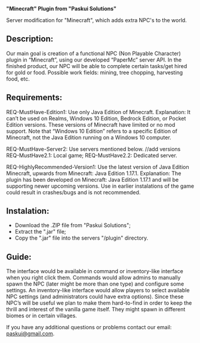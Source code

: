 **"Minecraft" Plugin from "Paskui Solutions"**

Server modification for "Minecraft", which adds extra NPC's to the world.

Description:
- 
Our main goal is creation of a functional NPC (Non Playable Character) plugin in “Minecraft”, using our developed “PaperMc” server API. In the finished product, our NPC will be able to complete certain tasks/get hired for gold or food. Possible work fields: mining, tree chopping, harvesting food, etc.

Requirements:
-
REQ-MustHave-Edition1: Use only Java Edition of Minecraft.
   Explanation: It can’t be used on Realms, Windows 10 Edition, Bedrock Edition, or Pocket Edition versions. These versions of Minecraft have limited or no mod support. Note that “Windows 10 Edition” refers to a specific Edition of Minecraft, not the Java Edition running on a Windows 10 computer.

REQ-MustHave-Server2: Use servers mentioned below. //add versions
 REQ-MustHave2.1: Local game;
 REQ-MustHave2.2: Dedicated server.

REQ-HighlyRecommended-Version1: Use the latest version of Java Edition Minecraft, upwards from Minecraft: Java Edition 1.17.1.
  Explanation: The plugin has been developed on Minecraft: Java Edition 1.17.1 and will be supporting newer upcoming versions. Use in earlier instalations of the game could result in crashes/bugs and is not recommended.

Instalation:
- 
- Download the .ZIP file from "Paskui Solutions";
- Extract the ".jar" file;
- Copy the ".jar" file into the servers "/plugin" directory.

Guide:
- 
The interface would be available in command or inventory-like interface when you right click them. Commands would allow admins to manually spawn the NPC (later might be more than one type) and configure some settings. An inventory-like interface would allow players to select available NPC settings (and administrators could have extra options).
Since these NPC’s will be useful we plan to make them hard-to-find in order to keep the thrill and interest of the vanilla game itself. They might spawn in different biomes or in certain villages.


If you have any additional questions or problems contact our email: paskui@gmail.com.
